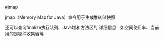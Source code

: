 #jmap

jmap（Memory Map for Java）命令用于生成堆转储快照.

还可以查询finalize执行队列、Java堆和方法区的 详细信息，如空间使用率、当前用的是哪种收集器等

